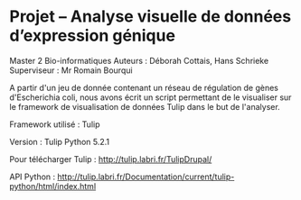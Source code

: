 # Projet – Analyse visuelle de données d’expression génique 

Master 2 Bio-informatiques
Auteurs : Déborah Cottais, Hans Schrieke 
Superviseur : Mr Romain Bourqui

A partir d'un jeu de donnée contenant un réseau de régulation de gènes d'Escherichia coli, nous avons écrit un script permettant de le visualiser sur le framework de visualisation de données Tulip dans le but de l'analyser. 


Framework utilisé : Tulip 

Version : Tulip Python 5.2.1

Pour télécharger Tulip : http://tulip.labri.fr/TulipDrupal/

API Python : http://tulip.labri.fr/Documentation/current/tulip-python/html/index.html
